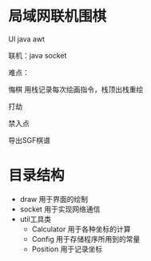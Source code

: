 # 局域网联机围棋

UI java awt

联机：java socket

难点：

悔棋 用栈记录每次绘画指令，栈顶出栈重绘

 打劫 

禁入点

导出SGF棋谱





# 目录结构

- draw 用于界面的绘制
- socket 用于实现网络通信
- util工具类
  - Calculator 用于各种坐标的计算
  - Config 用于存储程序所用到的常量
  - Position 用于记录坐标
